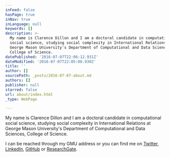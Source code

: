```yaml
---
inFeed: false
hasPage: true
inNav: true
inLanguage: null
keywords: []
description: >-
  My name is Clarence Dillon and I am a doctoral candidate in computational
  social science, studying social complexity in International Relations at
  George Mason University's Department of Computational and Data Sciences,
  College of Science. 
datePublished: '2016-07-07T22:06:12.931Z'
dateModified: '2016-07-07T22:05:00.930Z'
title: ''
author: []
sourcePath: _posts/2016-07-07-about.md
authors: []
publisher: null
starred: false
url: about/index.html
_type: WebPage

---
```

My name is Clarence Dillon and I am a doctoral candidate in computational social science, studying social complexity in International Relations at George Mason University's Department of Computational and Data Sciences, College of Science. 

I can be reached through my GMU address or you can find me on [Twitter][0], [LinkedIn][1], [GitHub][2] or [ResearchGate][3].

[0]: https://twitter.com/CWDillon
[1]: https://www.linkedin.com/in/cwdillon
[2]: https://github.com/usuallycwdillon
[3]: https://www.researchgate.net/profile/Clarence_Dillon
